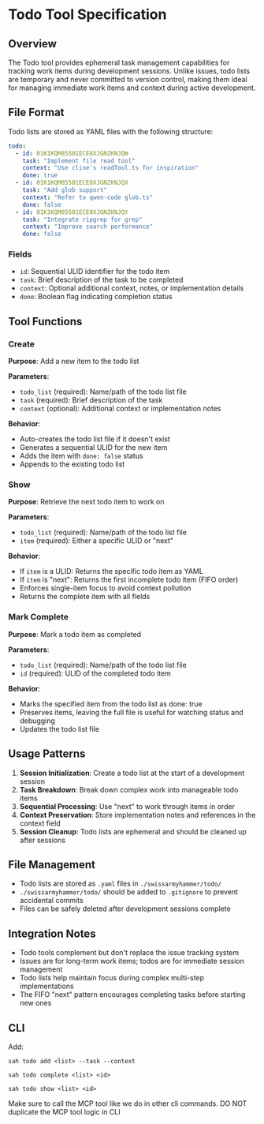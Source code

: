 # Todo Tool Specification

## Overview

The Todo tool provides ephemeral task management capabilities for tracking work items during development sessions. Unlike issues, todo lists are temporary and never committed to version control, making them ideal for managing immediate work items and context during active development.

## File Format

Todo lists are stored as YAML files with the following structure:

```yaml
todo:
  - id: 01K1KQM85501ECE8XJGNZKNJQW
    task: "Implement file read tool"
    context: "Use cline's readTool.ts for inspiration"
    done: true
  - id: 01K1KQM85501ECE8XJGNZKNJQX
    task: "Add glob support"
    context: "Refer to qwen-code glob.ts"
    done: false
  - id: 01K1KQM85501ECE8XJGNZKNJQY
    task: "Integrate ripgrep for grep"
    context: "Improve search performance"
    done: false
```

### Fields

- `id`: Sequential ULID identifier for the todo item
- `task`: Brief description of the task to be completed
- `context`: Optional additional context, notes, or implementation details
- `done`: Boolean flag indicating completion status

## Tool Functions

### Create

**Purpose**: Add a new item to the todo list

**Parameters**:
- `todo_list` (required): Name/path of the todo list file
- `task` (required): Brief description of the task
- `context` (optional): Additional context or implementation notes

**Behavior**:
- Auto-creates the todo list file if it doesn't exist
- Generates a sequential ULID for the new item
- Adds the item with `done: false` status
- Appends to the existing todo list

### Show

**Purpose**: Retrieve the next todo item to work on

**Parameters**:
- `todo_list` (required): Name/path of the todo list file
- `item` (required): Either a specific ULID or "next"

**Behavior**:
- If `item` is a ULID: Returns the specific todo item as YAML
- If `item` is "next": Returns the first incomplete todo item (FIFO order)
- Enforces single-item focus to avoid context pollution
- Returns the complete item with all fields

### Mark Complete

**Purpose**: Mark a todo item as completed

**Parameters**:
- `todo_list` (required): Name/path of the todo list file
- `id` (required): ULID of the completed todo item

**Behavior**:
- Marks the specified item from the todo list as done: true
- Preserves items, leaving the full file is useful for watching status and debugging
- Updates the todo list file

## Usage Patterns

1. **Session Initialization**: Create a todo list at the start of a development session
2. **Task Breakdown**: Break down complex work into manageable todo items
3. **Sequential Processing**: Use "next" to work through items in order
4. **Context Preservation**: Store implementation notes and references in the context field
5. **Session Cleanup**: Todo lists are ephemeral and should be cleaned up after sessions

## File Management

- Todo lists are stored as `.yaml` files in `./swissarmyhammer/todo/`
- `./swissarmyhammer/todo/` should be added to `.gitignore` to prevent accidental commits
- Files can be safely deleted after development sessions complete

## Integration Notes

- Todo tools complement but don't replace the issue tracking system
- Issues are for long-term work items; todos are for immediate session management
- Todo lists help maintain focus during complex multi-step implementations
- The FIFO "next" pattern encourages completing tasks before starting new ones

## CLI

Add:

`sah todo add <list> --task --context`

`sah todo complete <list> <id>`

`sah todo show <list> <id>`

Make sure to call the MCP tool like we do in other cli commands. DO NOT duplicate the MCP tool logic in CLI